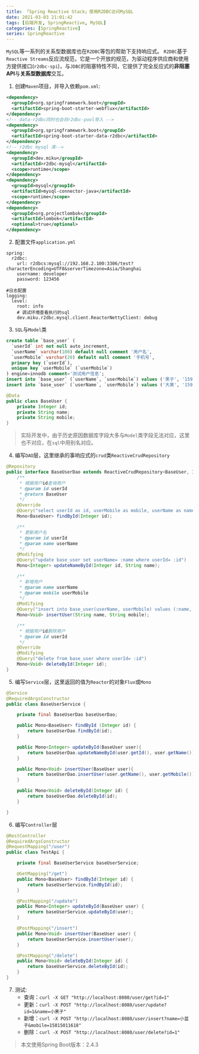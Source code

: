 ```yaml
---
title: 「Spring Reactive Stack」使用R2DBC访问MySQL
date: 2021-03-03 21:01:42
tags: [后端开发, SpringReactive, MySQL]
categories: [SpringReactive]
series: SpringReactive
---
```


`MySQL`等一系列的关系型数据库也在`R2DBC`等包的帮助下支持响应式。
`R2DBC`基于`Reactive Streams`反应流规范，它是一个开放的规范，为驱动程序供应商和使用方提供接口(`r2dbc-spi`)，与`JDBC`的阻塞特性不同，它提供了完全反应式的**非阻塞API**与**关系型数据库**交互。

1. 创建`Maven`项目，并导入依赖`pom.xml`:
``` xml
<dependency>
  <groupId>org.springframework.boot</groupId>
  <artifactId>spring-boot-starter-webflux</artifactId>
</dependency>
<!-- data-r2dbc同时也会将r2dbc-pool导入 -->
<dependency>
  <groupId>org.springframework.boot</groupId>
  <artifactId>spring-boot-starter-data-r2dbc</artifactId>
</dependency>
<!-- r2dbc mysql 库-->
<dependency>
  <groupId>dev.miku</groupId>
  <artifactId>r2dbc-mysql</artifactId>
  <scope>runtime</scope>
</dependency>
<dependency>
  <groupId>mysql</groupId>
  <artifactId>mysql-connector-java</artifactId>
  <scope>runtime</scope>
</dependency>
<dependency>
  <groupId>org.projectlombok</groupId>
  <artifactId>lombok</artifactId>
  <optional>true</optional>
</dependency>
```

2. 配置文件`application.yml`
``` ymal
spring:
  r2dbc:
    url: r2dbcs:mysql://192.168.2.100:3306/test?characterEncoding=UTF8&serverTimezone=Asia/Shanghai
    username: developer
    password: 123456
    
#日志配置
logging:
  level:
    root: info
    # 调试环境查看执行的sql
    dev.miku.r2dbc.mysql.client.ReactorNettyClient: debug
```

3. `SQL`与`Model`类
``` sql
create table `base_user` (
  `userId` int not null auto_increment,
  `userName` varchar(100) default null comment '用户名',
  `userMobile` varchar(20) default null comment '手机号',
  primary key (`userId`),
  unique key `userMobile` (`userMobile`)
) engine=innodb comment='测试用户信息';
insert into `base_user` (`userName`, `userMobile`) values ('黑子', '15914061216');
insert into `base_user` (`userName`, `userMobile`) values ('大黄', '15914061217');
```

``` java
@Data
public class BaseUser {
    private Integer id;
    private String name;
    private String mobile;
}
```
> 实际开发中，由于历史原因数据库字段大多与`Model`类字段无法对应，这里也不对应，在`sql`中用别名对应。

4. 编写`DAO`层，这里继承的事响应式的`crud`类`ReactiveCrudRepository`
``` java
@Repository
public interface BaseUserDao extends ReactiveCrudRepository<BaseUser, Integer> {
    /**
     * 根据用户id查询用户
     * @param id userId
     * @return BaseUser
     */
    @Override
    @Query("select userId as id, userMobile as mobile, userName as name from base_user where userId= :id")
    Mono<BaseUser> findById(Integer id);

    /**
     * 更新用户名
     * @param id userId
     * @param name userName
     */
    @Modifying
    @Query("update base_user set userName= :name where userId= :id")
    Mono<Integer> updateNameById(Integer id, String name);

    /**
     * 新增用户
     * @param name userName
     * @param mobile userMobile
     */
    @Modifying
    @Query("insert into base_user(userName, userMobile) values (:name, :mobile)")
    Mono<Void> insertUser(String name, String mobile);

    /**
     * 根据用户id删除用户
     * @param id userId
     */
    @Override
    @Modifying
    @Query("delete from base_user where userId= :id")
    Mono<Void> deleteById(Integer id);
}
```

5. 编写`Service`层，这里返回的值为`Reactor`的对象`Flux`或`Mono`
``` java
@Service
@RequiredArgsConstructor
public class BaseUserService {

    private final BaseUserDao baseUserDao;

    public Mono<BaseUser> findById (Integer id) {
        return baseUserDao.findById(id);
    }

    public Mono<Integer> updateById(BaseUser user){
        return baseUserDao.updateNameById(user.getId(), user.getName());
    }

    public Mono<Void> insertUser(BaseUser user){
        return baseUserDao.insertUser(user.getName(), user.getMobile());
    }

    public Mono<Void> deleteById(Integer id) {
        return baseUserDao.deleteById(id);
    }

}
```

6. 编写`Controller`层
``` java
@RestController
@RequiredArgsConstructor
@RequestMapping("/user")
public class TestApi {

    private final BaseUserService baseUserService;

    @GetMapping("/get")
    public Mono<BaseUser> findById(Integer id) {
        return baseUserService.findById(id);
    }

    @PostMapping("/update")
    public Mono<Integer> updateById(BaseUser user) {
        return baseUserService.updateById(user);
    }

    @PostMapping("/insert")
    public Mono<Void> insertUser(BaseUser user) {
        return baseUserService.insertUser(user);
    }

    @PostMapping("/delete")
    public Mono<Void> deleteById(Integer id) {
        return baseUserService.deleteById(id);
    }
}
```

7. 测试:
    + 查询：`curl -X GET "http://localhost:8080/user/get?id=1"`
    + 更新：`curl -X POST "http://localhost:8080/user/update?id=1&name=小黑子"`
    + 新增：`curl -X POST "http://localhost:8080/user/insert?name=小蓝子&mobile=15815011618"`
    + 删除：`curl -X POST "http://localhost:8080/user/delete?id=1"`

> 本文使用Spring Boot版本：2.4.3

